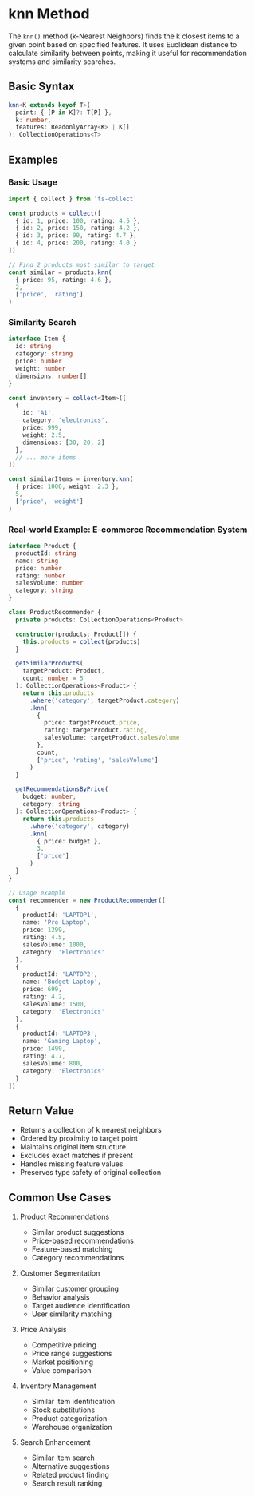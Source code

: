 # knn Method

The `knn()` method (k-Nearest Neighbors) finds the k closest items to a given point based on specified features. It uses Euclidean distance to calculate similarity between points, making it useful for recommendation systems and similarity searches.

## Basic Syntax

```typescript
knn<K extends keyof T>(
  point: { [P in K]?: T[P] },
  k: number,
  features: ReadonlyArray<K> | K[]
): CollectionOperations<T>
```

## Examples

### Basic Usage

```typescript
import { collect } from 'ts-collect'

const products = collect([
  { id: 1, price: 100, rating: 4.5 },
  { id: 2, price: 150, rating: 4.2 },
  { id: 3, price: 90, rating: 4.7 },
  { id: 4, price: 200, rating: 4.0 }
])

// Find 2 products most similar to target
const similar = products.knn(
  { price: 95, rating: 4.6 },
  2,
  ['price', 'rating']
)
```

### Similarity Search

```typescript
interface Item {
  id: string
  category: string
  price: number
  weight: number
  dimensions: number[]
}

const inventory = collect<Item>([
  {
    id: 'A1',
    category: 'electronics',
    price: 999,
    weight: 2.5,
    dimensions: [30, 20, 2]
  },
  // ... more items
])

const similarItems = inventory.knn(
  { price: 1000, weight: 2.3 },
  5,
  ['price', 'weight']
)
```

### Real-world Example: E-commerce Recommendation System

```typescript
interface Product {
  productId: string
  name: string
  price: number
  rating: number
  salesVolume: number
  category: string
}

class ProductRecommender {
  private products: CollectionOperations<Product>

  constructor(products: Product[]) {
    this.products = collect(products)
  }

  getSimilarProducts(
    targetProduct: Product,
    count: number = 5
  ): CollectionOperations<Product> {
    return this.products
      .where('category', targetProduct.category)
      .knn(
        {
          price: targetProduct.price,
          rating: targetProduct.rating,
          salesVolume: targetProduct.salesVolume
        },
        count,
        ['price', 'rating', 'salesVolume']
      )
  }

  getRecommendationsByPrice(
    budget: number,
    category: string
  ): CollectionOperations<Product> {
    return this.products
      .where('category', category)
      .knn(
        { price: budget },
        3,
        ['price']
      )
  }
}

// Usage example
const recommender = new ProductRecommender([
  {
    productId: 'LAPTOP1',
    name: 'Pro Laptop',
    price: 1299,
    rating: 4.5,
    salesVolume: 1000,
    category: 'Electronics'
  },
  {
    productId: 'LAPTOP2',
    name: 'Budget Laptop',
    price: 699,
    rating: 4.2,
    salesVolume: 1500,
    category: 'Electronics'
  },
  {
    productId: 'LAPTOP3',
    name: 'Gaming Laptop',
    price: 1499,
    rating: 4.7,
    salesVolume: 800,
    category: 'Electronics'
  }
])
```

## Return Value

- Returns a collection of k nearest neighbors
- Ordered by proximity to target point
- Maintains original item structure
- Excludes exact matches if present
- Handles missing feature values
- Preserves type safety of original collection

## Common Use Cases

1. Product Recommendations
   - Similar product suggestions
   - Price-based recommendations
   - Feature-based matching
   - Category recommendations

2. Customer Segmentation
   - Similar customer grouping
   - Behavior analysis
   - Target audience identification
   - User similarity matching

3. Price Analysis
   - Competitive pricing
   - Price range suggestions
   - Market positioning
   - Value comparison

4. Inventory Management
   - Similar item identification
   - Stock substitutions
   - Product categorization
   - Warehouse organization

5. Search Enhancement
   - Similar item search
   - Alternative suggestions
   - Related product finding
   - Search result ranking
